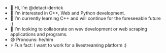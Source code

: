 - 👋 Hi, I’m @detact-derrick
- 👀 I’m interested in C++, Web and Python development.
- 🌱 I’m currently learning C++ and will continue for the foreseeable future :)
- 💞️ I’m looking to collaborate on wev development or web scraping applications and programs.
- 😄 Pronouns: he/him
- ⚡ Fun fact: I want to work for a livestreaming platform :)

<!---
detact-derrick/detact-derrick is a ✨ special ✨ repository because its `README.md` (this file) appears on your GitHub profile.
You can click the Preview link to take a look at your changes.
--->
